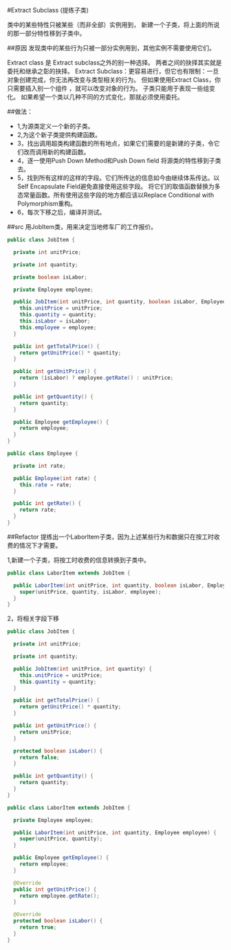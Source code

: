 #Extract Subclass (提练子类)

类中的某些特性只被某些（而非全部）实例用到，
新建一个子类，将上面的所说的那一部分特性移到子类中。


##原因
发现类中的某些行为只被一部分实例用到，其他实例不需要使用它们。

Extract class 是 Extract subclass之外的别一种选择。
两者之间的抉择其实就是委托和继承之彰的抉择。
Extract Subclass：更容易进行，但它也有限制：一旦对象创建完成，你无法再改变与类型相关的行为。
但如果使用Extract Class，你只需要插入别一个组件 ，就可以改变对象的行为。
子类只能用于表现一些组变化。
如果希望一个类以几种不同的方式变化，那就必须使用委托。

##做法：
<ul>
    <li>1,为源类定义一个新的子类。</li>
    <li>2,为这个新子类提供构建函数。</li>
    <li>3，找出调用超类构建函数的所有地点，如果它们需要的是新建的子类，令它们改而调用新的构建函数。</li>
    <li>4，逐一使用Push Down Method和Push Down field 将源类的特性移到子类去。</li>
    <li>5，找到所有这样的这样的字段。它们所传达的信息如今由继续体系传达。以Self Encapsulate Field避免直接使用这些字段。
        将它们的取值函数替换为多态常量函数。所有使用这些字段的地方都应该以Replace Conditional with Polymorphism重构。
    </li>
    <li>6，每次下移之后，编译并测试。</li>
</ul>

##src
用JobItem类，用来决定当地修车厂的工作报价。
```java
public class JobItem {

  private int unitPrice;

  private int quantity;

  private boolean isLabor;

  private Employee employee;

  public JobItem(int unitPrice, int quantity, boolean isLabor, Employee employee) {
    this.unitPrice = unitPrice;
    this.quantity = quantity;
    this.isLabor = isLabor;
    this.employee = employee;
  }

  public int getTotalPrice() {
    return getUnitPrice() * quantity;
  }

  public int getUnitPrice() {
    return (isLabor) ? employee.getRate() : unitPrice;
  }

  public int getQuantity() {
    return quantity;
  }

  public Employee getEmployee() {
    return employee;
  }
}

public class Employee {

  private int rate;

  public Employee(int rate) {
    this.rate = rate;
  }

  public int getRate() {
    return rate;
  }
}
```


##Refactor
提练出一个LaborItem子类，因为上述某些行为和数据只在按工时收费的情况下才需要。

1,新建一个子类，将按工时收费的信息转换到子类中。
```java
public class LaborItem extends JobItem {

  public LaborItem(int unitPrice, int quantity, boolean isLabor, Employee employee) {
    super(unitPrice, quantity, isLabor, employee);
  }
}
```

2，将相关字段下移
```java
public class JobItem {

  private int unitPrice;

  private int quantity;

  public JobItem(int unitPrice, int quantity) {
    this.unitPrice = unitPrice;
    this.quantity = quantity;
  }

  public int getTotalPrice() {
    return getUnitPrice() * quantity;
  }

  public int getUnitPrice() {
    return unitPrice;
  }

  protected boolean isLabor() {
    return false;
  }

  public int getQuantity() {
    return quantity;
  }
}

public class LaborItem extends JobItem {

  private Employee employee;

  public LaborItem(int unitPrice, int quantity, Employee employee) {
    super(unitPrice, quantity);
  }

  public Employee getEmployee() {
    return employee;
  }

  @Override
  public int getUnitPrice() {
    return employee.getRate();
  }

  @Override
  protected boolean isLabor() {
    return true;
  }
}
```